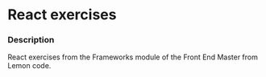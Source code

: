 # React exercises

### Description

React exercises from the Frameworks module of the Front End Master from Lemon code.
